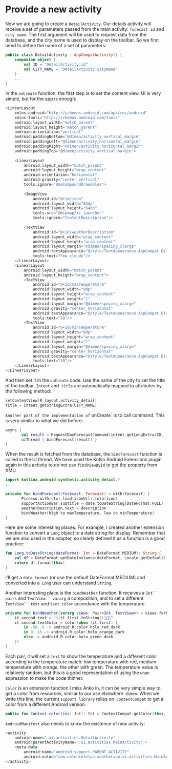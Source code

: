 # Provide a new activity

Now we are going to create a `DetailActivity`. Our details activity will receive a set of parameters passed from the main activity: `forecast id` and `city name`. The first argument will be used to request data from the database, and the city name is used to display on the toolbar. So we first need to define the name of a set of parameters:

```kotlin
public class DetailActivity : AppCompatActivity() {
	companion object {
	    val ID = "DetailActivity:id"
	    val CITY_NAME = "DetailActivity:cityName"
    }
    ...
}
```

In the `onCreate` function, the first step is to set the content view. UI is very simple, but for the app is enough:

```kotlin
<LinearLayout
	xmlns:android="http://schemas.android.com/apk/res/android"
	xmlns:tools="http://schemas.android.com/tools"
	android:layout_width="match_parent"
	android:layout_height="match_parent"
	android:orientation="vertical"
	android:paddingBottom="@dimen/activity_vertical_margin"
	android:paddingLeft="@dimen/activity_horizontal_margin"
	android:paddingRight="@dimen/activity_horizontal_margin"
	android:paddingTop="@dimen/activity_vertical_margin">
	
	<LinearLayout
		android:layout_width="match_parent"
		android:layout_height="wrap_content"
		android:orientation="horizontal"
		android:gravity="center_vertical"
		tools:ignore="UseCompoundDrawables">
	
		<ImageView
			android:id="@+id/icon"
			android:layout_width="64dp"
			android:layout_height="64dp"
			tools:src="@mipmap/ic_launcher"
			tools:ignore="ContentDescription"/>
		
		<TextView
			android:id="@+id/weatherDescription"
			android:layout_width="wrap_content"
			android:layout_height="wrap_content"
			android:layout_margin="@dimen/spacing_xlarge"
			android:textAppearance="@style/TextAppearance.AppCompat.Display1"
		    tools:text="Few clouds"/>
    </LinearLayout>
    <LinearLayout
        android:layout_width="match_parent"
        android:layout_height="wrap_content">
        <TextView
            android:id="@+id/maxTemperature"
            android:layout_width="0dp"
            android:layout_height="wrap_content"
            android:layout_weight="1"
            android:layout_margin="@dimen/spacing_xlarge"
            android:gravity="center_horizontal"
            android:textAppearance="@style/TextAppearance.AppCompat.Display3"
            tools:text="30"/>
        <TextView
            android:id="@+id/minTemperature"
            android:layout_width="0dp"
            android:layout_height="wrap_content"
            android:layout_weight="1"
            android:layout_margin="@dimen/spacing_xlarge"
            android:gravity="center_horizontal"
            android:textAppearance="@style/TextAppearance.AppCompat.Display3"
            tools:text="10"/>
    </LinearLayout>
</LinearLayout>
```

And then set it in the `onCreate` code. Use the name of the city to set the title of the toolbar. `Intent` and` title` are automatically mapped to attributes by the following method:

```kotlin
setContentView(R.layout.activity_detail)
title = intent.getStringExtra(CITY_NAME)
```

`Another part of the implementation of` onCreate` is to call command. This is very similar to what we did before:

```kotlin
async {
       val result = RequestDayForecastCommand(intent.getLongExtra(ID, -1)).execute()
       uiThread { bindForecast(result) }
}
```

When the result is fetched from the database, the `bindForecast` function is called in the UI thread. We have used the Kotlin Android Extensions plugin again in this activity to do not use `findViewById` to get the property from XML:

```kotlin
import kotlinx.android.synthetic.activity_detail.*
...

private fun bindForecast(forecast: Forecast) = with(forecast) {
       Picasso.with(ctx).load(iconUrl).into(icon)
       supportActionBar.subtitle = date.toDateString(DateFormat.FULL)
       weatherDescription.text = description
       bindWeather(high to maxTemperature, low to minTemperature)
}
```

Here are some interesting places. For example, I created another extension function to convert a `Long` object to a date string for display. Remember that we are also used in the adapter, so clearly defined it as a function is a good practice:

```kotlin
fun Long.toDateString(dateFormat: Int = DateFormat.MEDIUM): String {
    val df = DateFormat.getDateInstance(dateFormat, Locale.getDefault())
    return df.format(this)
}
```

I'll get a `date format` (or use the default DateFormat.MEDIUM) and converted into a` Long` user can understand `String`.

Another interesting place is the `bindWeather` function. It receives a `Int`` pairs` and `TextView`` vararg` a composition, and to set a different `TextView`` text` and `text color` accordance with the temperature.

```kotlin
private fun bindWeather(vararg views: Pair<Int, TextView>) = views.forEach {
    it.second.text = "${it.first.toString()}￿￿"
    it.second.textColor = color(when (it.first) {
        in -50..0 -> android.R.color.holo_red_dark
        in 0..15 -> android.R.color.holo_orange_dark
        else -> android.R.color.holo_green_dark
	})
}
```

Each pair, it will set a `text` to show the temperature and a different color according to the temperature match: low temperature with red, medium temperature with orange, the other with green. The temperature value is relatively random, but this is a good representation of using the `when` expression to make the code thinner.

`Color` is an extension function I miss Anko in, it can be very simple way to get a color from resources, similar to our use elsewhere` dimen`. When we write this line, the current `support library` relies on` ContextCompat` to get a color from a different Android version:

```kotlin
public fun Context.color(res: Int): Int = ContextCompat.getColor(this, res)
```

`AndroidManifest` also needs to know the existence of new activity:

```kotlin
<activity
    android:name=".ui.activities.DetailActivity"
    android:parentActivityName=".ui.activities.MainActivity" >
    <meta-data
        android:name="android.support.PARENT_ACTIVITY"
        android:value="com.antonioleiva.weatherapp.ui.activities.MainActivity" />
</activity>
```
